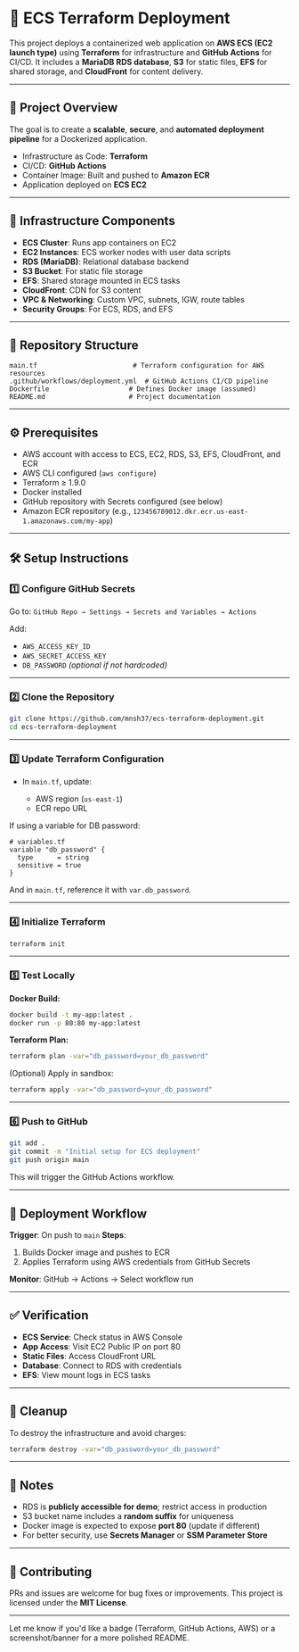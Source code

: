 # 🚀 ECS Terraform Deployment

This project deploys a containerized web application on **AWS ECS (EC2 launch type)** using **Terraform** for infrastructure and **GitHub Actions** for CI/CD. It includes a **MariaDB RDS database**, **S3** for static files, **EFS** for shared storage, and **CloudFront** for content delivery.

---

## 📌 Project Overview

The goal is to create a **scalable**, **secure**, and **automated deployment pipeline** for a Dockerized application.

* Infrastructure as Code: **Terraform**
* CI/CD: **GitHub Actions**
* Container Image: Built and pushed to **Amazon ECR**
* Application deployed on **ECS EC2**

---

## 🧱 Infrastructure Components

* **ECS Cluster**: Runs app containers on EC2
* **EC2 Instances**: ECS worker nodes with user data scripts
* **RDS (MariaDB)**: Relational database backend
* **S3 Bucket**: For static file storage
* **EFS**: Shared storage mounted in ECS tasks
* **CloudFront**: CDN for S3 content
* **VPC & Networking**: Custom VPC, subnets, IGW, route tables
* **Security Groups**: For ECS, RDS, and EFS

---

## 📂 Repository Structure

```plaintext
main.tf                        # Terraform configuration for AWS resources
.github/workflows/deployment.yml  # GitHub Actions CI/CD pipeline
Dockerfile                    # Defines Docker image (assumed)
README.md                     # Project documentation
```

---

## ⚙️ Prerequisites

* AWS account with access to ECS, EC2, RDS, S3, EFS, CloudFront, and ECR
* AWS CLI configured (`aws configure`)
* Terraform ≥ 1.9.0
* Docker installed
* GitHub repository with Secrets configured (see below)
* Amazon ECR repository (e.g., `123456789012.dkr.ecr.us-east-1.amazonaws.com/my-app`)

---

## 🛠️ Setup Instructions

### 1️⃣ Configure GitHub Secrets

Go to: `GitHub Repo → Settings → Secrets and Variables → Actions`

Add:

* `AWS_ACCESS_KEY_ID`
* `AWS_SECRET_ACCESS_KEY`
* `DB_PASSWORD` *(optional if not hardcoded)*

---

### 2️⃣ Clone the Repository

```bash
git clone https://github.com/mnsh37/ecs-terraform-deployment.git
cd ecs-terraform-deployment
```

---

### 3️⃣ Update Terraform Configuration

* In `main.tf`, update:

  * AWS region (`us-east-1`)
  * ECR repo URL

If using a variable for DB password:

```hcl
# variables.tf
variable "db_password" {
  type      = string
  sensitive = true
}
```

And in `main.tf`, reference it with `var.db_password`.

---

### 4️⃣ Initialize Terraform

```bash
terraform init
```

---

### 5️⃣ Test Locally

**Docker Build:**

```bash
docker build -t my-app:latest .
docker run -p 80:80 my-app:latest
```

**Terraform Plan:**

```bash
terraform plan -var="db_password=your_db_password"
```

(Optional) Apply in sandbox:

```bash
terraform apply -var="db_password=your_db_password"
```

---

### 6️⃣ Push to GitHub

```bash
git add .
git commit -m "Initial setup for ECS deployment"
git push origin main
```

This will trigger the GitHub Actions workflow.

---

## 🔄 Deployment Workflow

**Trigger**: On push to `main`
**Steps**:

1. Builds Docker image and pushes to ECR
2. Applies Terraform using AWS credentials from GitHub Secrets

**Monitor**:
GitHub → Actions → Select workflow run

---

## ✅ Verification

* **ECS Service**: Check status in AWS Console
* **App Access**: Visit EC2 Public IP on port 80
* **Static Files**: Access CloudFront URL
* **Database**: Connect to RDS with credentials
* **EFS**: View mount logs in ECS tasks

---

## 🧹 Cleanup

To destroy the infrastructure and avoid charges:

```bash
terraform destroy -var="db_password=your_db_password"
```

---

## 📝 Notes

* RDS is **publicly accessible for demo**; restrict access in production
* S3 bucket name includes a **random suffix** for uniqueness
* Docker image is expected to expose **port 80** (update if different)
* For better security, use **Secrets Manager** or **SSM Parameter Store**

---

## 🤝 Contributing

PRs and issues are welcome for bug fixes or improvements.
This project is licensed under the **MIT License**.

---

Let me know if you'd like a badge (Terraform, GitHub Actions, AWS) or a screenshot/banner for a more polished README.
